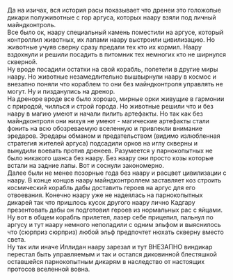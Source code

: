 Да на изичах, вся история расы показывает что дренеи это голожопые дикари полуживотные с гор аргуса, которых наару взяли под личный майндконтроль.  
Все было ок, наару специальный камень поместили на аргусе, который контроллил животных, их лапами наару выстроили цивилизацию. Но животные учуяв сверну сразу предали тех кто их кормил. Наару вздохнули и решили посадить в питомник тех немногих кто не ширнулся скверной.  
Ну вроде посадили остатки на свой корабль, полетели в другие миры наару. Но животные незамедлительно вышвырнули наару в космос и внезапно поняли что кораблем то они без майндконтроля управлять не могут. Ну и пизданулись на дренор.  
На дреноре вроде все было хорошо, мирные орки живущие в гармонии с природой, чиллься и строй города. Но животные решили что и без наару в магию умеют и начали пилить артефакты. Но так как без майндконтроля они нихуя не умеют - магические артефакты стали фонить на всю обозреваемую вселенную и привлекли внимание эредаров. Эредары обманом и предательством (видимо излюбленная стратегия жителей аргуса) подсадили орков на иглу скверны и вынудили воевать против дренеев. Разумеется у парнокопытных не было никакого шанса без наару. Без наару они просто козы которые встали на задние лапы. Вот и соснули закономерно.  
Далее были не менее позорные года без наару и расцвет цивилизации с наару. В конце концов наару майндконтроллем заставляет коз строить космический корабль дабы доставить героев на аргус для его отвоевания. Конечно наару уже не надеялась на парнокопытных дикарей так что пришлось кусок другого наару лично Кадгару презентовать дабы он подготовил героев из нормальных рас с яйцами. Ну вот в общем корабль прилетел, лазер себе прицепил, пальнул по аргусу и тут наару немного неполадили с одним эльфом и выяснилось что (сюрприз сюрприз) любой эльф предпочтет нюхать скверну вместо света.  
Ну так или иначе Иллидан наару зарезал и тут ВНЕЗАПНО виндикар перестал быть управляемым и так и остался диковинной блестяшкой оставшейся парнокопытным дикарям в наследство от настоящих протосов вселенной вовна.